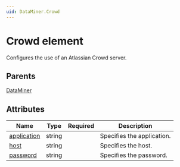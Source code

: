 ```yaml
---
uid: DataMiner.Crowd
---
```


# Crowd element

Configures the use of an Atlassian Crowd server.

## Parents

[DataMiner](xref:DataMiner)

## Attributes

| Name | Type | Required | Description |
| --- | --- | --- | --- |
| [application](xref:DataMiner.Crowd-application) | string |  | Specifies the application. |
| [host](xref:DataMiner.Crowd-host) | string |  | Specifies the host. |
| [password](xref:DataMiner.Crowd-password) | string |  | Specifies the password. |
